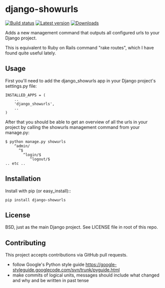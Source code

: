 # django-showurls

[![Build status](https://travis-ci.org/Niklas9/django-showurls.svg?branch=master)](https://travis-ci.org/Niklas9/django-showurls)
[![Latest version](https://img.shields.io/pypi/v/django-showurls.svg?style=flat)](https://pypi.python.org/pypi/django-showurls/)
[![Downloads](https://img.shields.io/pypi/dm/django-showurls.svg?style=flat)](https://pypi.python.org/pypi/django-showurls/)


Adds a new management command that outputs all configured urls to your Django
project.

This is equivalent to Ruby on Rails command "rake routes", which I have found
quite useful lately.

## Usage
First you'll need to add the django_showurls app in your Django project's
settings.py file:

    INSTALLED_APPS = (
        ..
        'django_showurls',
        ..
    )

After that you should be able to get an overview of all the urls in your project
by calling the showurls management command from your manage.py:

    $ python manage.py showurls
        ^admin/
          ^$
            ^login/$
               ^logout/$
    .. etc ..

## Installation
Install with pip (or easy_install)::

    pip install django-showurls

## License

BSD, just as the main Django project. See LICENSE file in root of this repo.

## Contributing

This project accepts contributions via GitHub pull requests.

* follow Google's Python style guide
  https://google-styleguide.googlecode.com/svn/trunk/pyguide.html 
* make commits of logical units, messages should include what changed and why
  and be written in past tense
